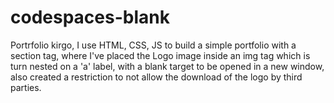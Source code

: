 # codespaces-blank

Portrfolio kirgo, I use HTML, CSS, JS to build a simple portfolio with a section tag,
where I've placed the Logo image inside an img tag which is turn nested on a 'a' label,
with a blank target to be opened in a new window, also created a restriction to not allow
the download of the logo by third parties.
